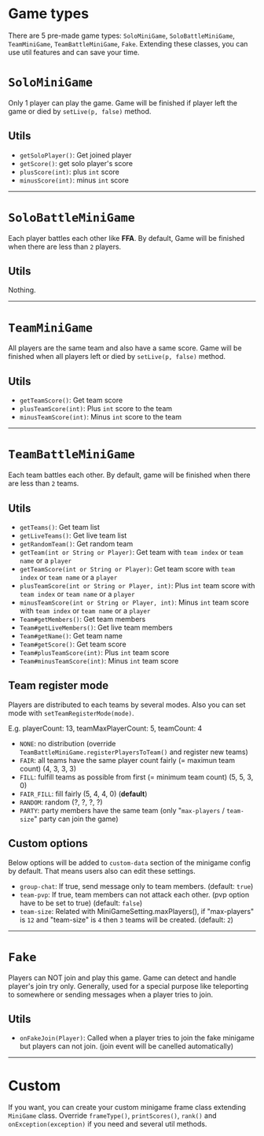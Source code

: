 # Game types
There are 5 pre-made game types: `SoloMiniGame`, `SoloBattleMiniGame`, `TeamMiniGame`, `TeamBattleMiniGame`, `Fake`. Extending these classes, you can use util features and can save your time.


# `SoloMiniGame`
Only 1 player can play the game. Game will be finished if player left the game or died by `setLive(p, false)` method.
## Utils
- `getSoloPlayer()`: Get joined player
- `getScore()`: get solo player's score
- `plusScore(int)`: plus `int` score
- `minusScore(int)`: minus `int` score

---

# `SoloBattleMiniGame`
Each player battles each other like **FFA**. By default, Game will be finished when there are less than `2` players.
## Utils
Nothing.

---

# `TeamMiniGame`
All players are the same team and also have a same score. Game will be finished when all players left or died by `setLive(p, false)` method.
## Utils
- `getTeamScore()`: Get team score
- `plusTeamScore(int)`: Plus `int` score to the team
- `minusTeamScore(int)`: Minus `int` score to the team

---

# `TeamBattleMiniGame`
Each team battles each other. By default, game will be finished when there are less than `2` teams.

## Utils
- `getTeams()`: Get team list
- `getLiveTeams()`: Get live team list
- `getRandomTeam()`: Get random team
- `getTeam(int or String or Player)`: Get team with `team index` or `team name` or a `player`
- `getTeamScore(int or String or Player)`: Get team score with `team index` or `team name` or a `player`
- `plusTeamScore(int or String or Player, int)`: Plus `int` team score with `team index` or `team name` or a `player`
- `minusTeamScore(int or String or Player, int)`: Minus `int` team score with `team index` or `team name` or a `player`
- `Team#getMembers()`: Get team members
- `Team#getLiveMembers()`: Get live team members
- `Team#getName()`: Get team name
- `Team#getScore()`: Get team score
- `Team#plusTeamScore(int)`: Plus `int` team score
- `Team#minusTeamScore(int)`: Minus `int` team score

## Team register mode
Players are distributed to each teams by several modes. Also you can set mode with `setTeamRegisterMode(mode)`.

E.g. playerCount: 13, teamMaxPlayerCount: 5, teamCount: 4
- `NONE`: no distribution (override `TeamBattleMiniGame.registerPlayersToTeam()` and register new teams)
- `FAIR`: all teams have the same player count fairly (= maximun team count) (4, 3, 3, 3)
- `FILL`: fulfill teams as possible from first (= minimum team count) (5, 5, 3, 0)
- `FAIR_FILL`: fill fairly (5, 4, 4, 0) (**default**)
- `RANDOM`: random (?, ?, ?, ?)
- `PARTY`: party members have the same team (only "`max-players` / `team-size`" party can join the game)


## Custom options
Below options will be added to `custom-data` section of the minigame config by default. That means users also can edit these settings.
- `group-chat`: If true, send message only to team members. (default: `true`)
- `team-pvp`: If true, team members can not attack each other. (pvp option have to be set to true) (default: `false`)
- `team-size`: Related with MiniGameSetting.maxPlayers(), if "max-players" is `12` and "team-size" is `4` then `3` teams will be created. (default: `2`)



---

# `Fake`
Players can NOT join and play this game. Game can detect and handle player's join try only. Generally, used for a special purpose like teleporting to somewhere or sending messages when a player tries to join.

## Utils
- `onFakeJoin(Player)`: Called when a player tries to join the fake minigame but players can not join. (join event will be canelled automatically)

---

# Custom
If you want, you can create your custom minigame frame class extending `MiniGame` class. Override `frameType()`, `printScores()`, `rank()` and `onException(exception)` if you need and several util methods.